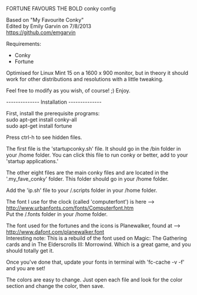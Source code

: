 FORTUNE FAVOURS THE BOLD conky config

Based on "My Favourite Conky"  
Edited by Emily Garvin on 7/8/2013  
https://github.com/emgarvin  

Requirements:  
* Conky  
* Fortune

Optimised for Linux Mint 15 on a 1600 x 900 monitor, but in theory it should work for other distributions and resolutions with a little tweaking.

Feel free to modify as you wish, of course! ;) Enjoy.

-------------- Installation --------------

First, install the prerequisite programs:  
sudo apt-get install conky-all  
sudo apt-get install fortune  

Press ctrl-h to see hidden files.

The first file is the 'startupconky.sh' file. It should go in the /bin folder in your /home folder. You can click this file to run conky or better, add to your 'startup applications.'

The other eight files are the main conky files and are located in the '.my_fave_conky' folder.  This folder should go in your /home folder.

Add the 'ip.sh' file to your /.scripts folder in your /home folder.

The font I use for the clock (called 'computerfont') is here --> http://www.urbanfonts.com/fonts/Computerfont.htm  
Put the /.fonts folder in your /home folder.  

The font used for the fortunes and the icons is Planewalker, found at --> http://www.dafont.com/planewalker.font  
Interesting note: This is a rebuild of the font used on Magic: The Gathering cards and in The Elderscrolls III: Morrowind. Which is a great game, and you should totally get it.

Once you've done that, update your fonts in terminal with 'fc-cache -v -f' and you are set!

The colors are easy to change.  Just open each file and look for the color section and change the color, then save.

